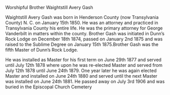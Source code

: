 Worshipful Brother Waightstill Avery Gash

Waightstill Avery Gash was born in Henderson County (now Transylvania County) N. C. on January 15th 1850. He was an attorney and practiced in Transylvania County his entire life. He was the primary attorney for George Vanderbilt in matters within the county. Brother Gash was initiated in Dunn’s Rock Lodge on December 18th 1874, passed on January 2nd 1875 and was raised to the Sublime Degree on January 15th 1875.Brother Gash was the fifth Master of Dunn’s Rock Lodge. 

He was installed as Master for his first term on June 29th 1877 and served until July 12th 1878 where upon he was re-elected Master and served from July 12th 1878 until June 24th 1879. One year later he was again elected Master and installed on June 24th 1880 and served until the next Master was installed on June 24th 1881. He passed away on July 3rd 1906 and was buried in the Episcopal Church Cemetery
